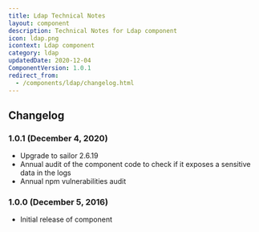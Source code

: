```yaml
---
title: Ldap Technical Notes
layout: component
description: Technical Notes for Ldap component
icon: ldap.png
icontext: Ldap component
category: ldap
updatedDate: 2020-12-04
ComponentVersion: 1.0.1
redirect_from:
  - /components/ldap/changelog.html
---
```


## Changelog

### 1.0.1 (December 4, 2020)

* Upgrade to sailor 2.6.19
* Annual audit of the component code to check if it exposes a sensitive data in the logs
* Annual npm vulnerabilities audit

### 1.0.0 (December 5, 2016)

* Initial release of component
